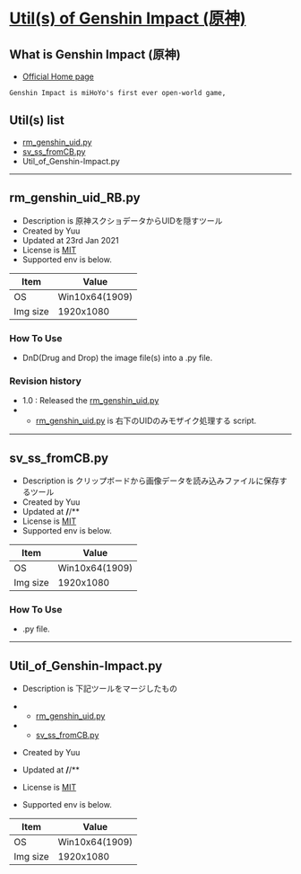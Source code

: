 # [Util(s) of Genshin Impact (原神)](https://github.com/n138-kz/Util_of_Genshin-Impact)

## What is Genshin Impact (原神) 

- [Official Home page][Genshin_Impact_Root]
```
Genshin Impact is miHoYo's first ever open-world game,
```

## Util(s) list

- [rm_genshin_uid.py][RightBottomTrimScr]
- [sv_ss_fromCB.py][ClipBoard2File]
- Util_of_Genshin-Impact.py

---

## rm_genshin_uid_RB.py

- Description is 原神スクショデータからUIDを隠すツール
- Created by Yuu 
- Updated at 23rd Jan 2021
- License is [MIT][MIT_LICENSE]
- Supported env is below.

| Item | Value |
| ---- | ----- |
| OS | Win10x64(1909) |
| Img size | 1920x1080 |

### How To Use

- DnD(Drug and Drop) the image file(s) into a .py file.

### Revision history

- 1.0 : Released the [rm_genshin_uid.py][RightBottomTrimScr]
- - [rm_genshin_uid.py][RightBottomTrimScr] is 右下のUIDのみモザイク処理する script.

---

## sv_ss_fromCB.py

- Description is クリップボードから画像データを読み込みファイルに保存するツール
- Created by Yuu 
- Updated at **/**/**
- License is [MIT][MIT_LICENSE]
- Supported env is below.

| Item | Value |
| ---- | ----- |
| OS | Win10x64(1909) |
| Img size | 1920x1080 |

### How To Use
- .py file.

---
## Util_of_Genshin-Impact.py

- Description is 下記ツールをマージしたもの
- - [rm_genshin_uid.py][RightBottomTrimScr]
- - [sv_ss_fromCB.py][ClipBoard2File]

- Created by Yuu 
- Updated at **/**/**
- License is [MIT][MIT_LICENSE]
- Supported env is below.

| Item | Value |
| ---- | ----- |
| OS | Win10x64(1909) |
| Img size | 1920x1080 |


[MIT_LICENSE]:https://ja.wikipedia.org/wiki/MIT_License
[RightBottomTrimScr]:/rm_genshin_uid_RB.py
[ClipBoard2File]:/sv_ss_fromCB.py
[Genshin_Impact_Root]:https://genshin.mihoyo.com/
